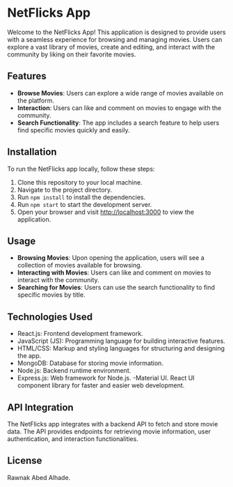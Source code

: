 # NetFlicks App

Welcome to the NetFlicks App! This application is designed to provide users with a seamless experience for browsing and managing movies. Users can explore a vast library of movies, create and editing, and interact with the community by liking on their favorite movies.

## Features

- **Browse Movies**: Users can explore a wide range of movies available on the platform.
- **Interaction**: Users can like and comment on movies to engage with the community.
- **Search Functionality**: The app includes a search feature to help users find specific movies quickly and easily.

## Installation

To run the NetFlicks app locally, follow these steps:

1. Clone this repository to your local machine.
2. Navigate to the project directory.
3. Run `npm install` to install the dependencies.
4. Run `npm start` to start the development server.
5. Open your browser and visit [http://localhost:3000](http://localhost:3000) to view the application.

## Usage

- **Browsing Movies**: Upon opening the application, users will see a collection of movies available for browsing.
- **Interacting with Movies**: Users can like and comment on movies to interact with the community.
- **Searching for Movies**: Users can use the search functionality to find specific movies by title.

## Technologies Used

- React.js: Frontend development framework.
- JavaScript (JS): Programming language for building interactive features.
- HTML/CSS: Markup and styling languages for structuring and designing the app.
- MongoDB: Database for storing movie information.
- Node.js: Backend runtime environment.
- Express.js: Web framework for Node.js.
  -Material UI. React UI component library for faster and easier web development.

## API Integration

The NetFlicks app integrates with a backend API to fetch and store movie data. The API provides endpoints for retrieving movie information, user authentication, and interaction functionalities.

## License

Rawnak Abed Alhade.

